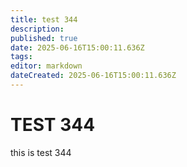 ```yaml
---
title: test 344
description: 
published: true
date: 2025-06-16T15:00:11.636Z
tags: 
editor: markdown
dateCreated: 2025-06-16T15:00:11.636Z
---
```


# TEST 344
this is test 344
